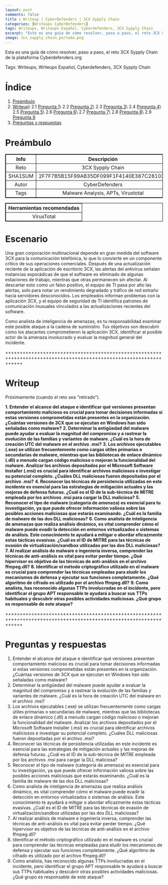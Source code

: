 ```yaml
---
layout: post
comments: false
title : Writeup | CyberDefenders | 3CX Sypply Chain
categories: [Writeups CyberDefenders]
tags: Writeups, Writeups Español, Cyberdefenders, 3CX Sypply Chain
excerpt: "Este es una guía de cómo resolver, paso a paso, el reto 3CX Sypply Chain de la plataforma Cyberdefenders.org"
image: 3cx_supply_chain_portada.png
---
```


Esta es una guía de cómo resolver, paso a paso, el reto 3CX Sypply Chain de la plataforma Cyberdefenders.org

Tags: Writeups, Writeups Español, Cyberdefenders, 3CX Sypply Chain


# Índice

1. [Preámbulo](#pre)
2. [Writeup](#wu)\\
    2.1 [Pregunta 1](#p1)\\
    2.2 [Pregunta 2](#p2)\\
    2.3 [Pregunta 3](#p3)\\
    2.4 [Pregunta 4](#p4)\\
    2.5 [Pregunta 5](#p5)\\
    2.6 [Pregunta 6](#p6)\\
    2.7 [Pregunta 7](#p7)\\
    2.8 [Pregunta 8](#p8)\\
    2.9 [Pregunta 9](#p9)
3. [Preguntas y respuestas](#pyr)


# Preámbulo <a name="pre"></a>

<html>
<body>
<style>
table, th, td {
  border:1px solid black;
}
</style>
</body>
</html>

|Info|Descripción|
|:--:|:---------:|
|Reto|3CX Sypply Chain|
|SHA1SUM|2F7F7B5B15F99AB35DF099F1F4140E387C28103F|
|Autor|CyberDefenders|
|Tags|Malware Analysis, APTs, Virustotal|

|Herramientas recomendadas|
|:-----------------------:|
|VirusTotal|

# Escenario

Una gran corporación multinacional depende en gran medida del software 3CX para la comunicación telefónica, lo que lo convierte en un componente crítico de sus operaciones comerciales. Después de una actualización reciente de la aplicación de escritorio 3CX, las alertas del antivirus señalan instancias esporádicas de que el software es eliminado de algunas estaciones de trabajo, mientras que otras permanecen sin afectar. Al descartar esto como un falso positivo, el equipo de TI pasa por alto las alertas, solo para notar un rendimiento degradado y tráfico de red extraño hacia servidores desconocidos. Los empleados informan problemas con la aplicación 3CX, y el equipo de seguridad de TI identifica patrones de comunicación inusuales vinculados a las actualizaciones recientes del software.

Como analista de inteligencia de amenazas, es tu responsabilidad examinar este posible ataque a la cadena de suministro. Tus objetivos son descubrir cómo los atacantes comprometieron la aplicación 3CX, identificar al posible actor de la amenaza involucrado y evaluar la magnitud general del incidente.

++++++++++++++++++++++++++++++++++++++++++++++++++++++++++++++++++++++++++++++++++++++++++++++++++++++++++++++++++

# Writeup <a name="wu"></a>

Próximamente (cuando el reto sea "retirado").

**1. Entender el alcance del ataque e identificar qué versiones presentan comportamiento malicioso es crucial para tomar decisiones informadas si estas versiones comprometidas están presentes en la organización. ¿Cuántas versiones de 3CX que se ejecutan en Windows han sido señaladas como malware?** <a name="p1"></a>
**2. Determinar la antigüedad del malware puede ayudar a evaluar la magnitud del compromiso y a rastrear la evolución de las familias y variantes de malware. ¿Cuál es la hora de creación UTC del malware en el archivo .msi?** <a name="p2"></a>
**3. Los archivos ejecutables (.exe) se utilizan frecuentemente como cargas útiles primarias o secundarias de malware, mientras que las bibliotecas de enlace dinámico (.dll) a menudo cargan código malicioso o mejoran la funcionalidad del malware. Analizar los archivos depositados por el Microsoft Software Installer (.msi) es crucial para identificar archivos maliciosos e investigar su potencial completo. ¿Cuáles DLL maliciosas fueron depositadas por el archivo .msi?** <a name="p3"></a>
**4. Reconocer las técnicas de persistencia utilizadas en este incidente es esencial para las estrategias de mitigación actuales y las mejoras de defensa futuras. ¿Cuál es el ID de la sub-técnica de MITRE empleada por los archivos .msi para cargar la DLL maliciosa?**  <a name="p4"></a>
**5. Reconocer el tipo de malware (categoría de amenaza) es esencial para tu investigación, ya que puede ofrecer información valiosa sobre las posibles acciones maliciosas que estarás examinando. ¿Cuál es la familia de malware de las dos DLL maliciosas?** <a name="p5"></a>
**6. Como analista de inteligencia de amenazas que realiza análisis dinámico, es vital comprender cómo el malware puede evadir la detección en entornos virtualizados o sistemas de análisis. Este conocimiento te ayudará a mitigar o abordar eficazmente estas tácticas evasivas. ¿Cuál es el ID de MITRE para las técnicas de evasión de virtualización/sandbox utilizadas por las dos DLL maliciosas?** <a name="p6"></a>
**7. Al realizar análisis de malware e ingeniería inversa, comprender las técnicas de anti-análisis es vital para evitar perder tiempo. ¿Qué hipervisor es objetivo de las técnicas de anti-análisis en el archivo ffmpeg.dll?** <a name="p7"></a>
**8. Identificar el método criptográfico utilizado en el malware es crucial para comprender las técnicas empleadas para eludir los mecanismos de defensa y ejecutar sus funciones completamente. ¿Qué algoritmo de cifrado es utilizado por el archivo ffmpeg.dll?** <a name="p8"></a>
**9. Como analista, has reconocido algunas TTPs involucradas en el incidente, pero identificar el grupo APT responsable te ayudará a buscar sus TTPs habituales y descubrir otras posibles actividades maliciosas. ¿Qué grupo es responsable de este ataque?** <a name="p9"></a>




++++++++++++++++++++++++++++++++++++++++++++++++++++++++++++++++++++++++++++++++++++++++++++++++++++++++++++++++++

# Preguntas y respuestas <a name="pyr"></a>

1. Entender el alcance del ataque e identificar qué versiones presentan comportamiento malicioso es crucial para tomar decisiones informadas si estas versiones comprometidas están presentes en la organización. ¿Cuántas versiones de 3CX que se ejecutan en Windows han sido señaladas como malware?
2. Determinar la antigüedad del malware puede ayudar a evaluar la magnitud del compromiso y a rastrear la evolución de las familias y variantes de malware. ¿Cuál es la hora de creación UTC del malware en el archivo .msi?
3. Los archivos ejecutables (.exe) se utilizan frecuentemente como cargas útiles primarias o secundarias de malware, mientras que las bibliotecas de enlace dinámico (.dll) a menudo cargan código malicioso o mejoran la funcionalidad del malware. Analizar los archivos depositados por el Microsoft Software Installer (.msi) es crucial para identificar archivos maliciosos e investigar su potencial completo. ¿Cuáles DLL maliciosas fueron depositadas por el archivo .msi?
4. Reconocer las técnicas de persistencia utilizadas en este incidente es esencial para las estrategias de mitigación actuales y las mejoras de defensa futuras. ¿Cuál es el ID de la sub-técnica de MITRE empleada por los archivos .msi para cargar la DLL maliciosa?
5. Reconocer el tipo de malware (categoría de amenaza) es esencial para tu investigación, ya que puede ofrecer información valiosa sobre las posibles acciones maliciosas que estarás examinando. ¿Cuál es la familia de malware de las dos DLL maliciosas?
6. Como analista de inteligencia de amenazas que realiza análisis dinámico, es vital comprender cómo el malware puede evadir la detección en entornos virtualizados o sistemas de análisis. Este conocimiento te ayudará a mitigar o abordar eficazmente estas tácticas evasivas. ¿Cuál es el ID de MITRE para las técnicas de evasión de virtualización/sandbox utilizadas por las dos DLL maliciosas?
7. Al realizar análisis de malware e ingeniería inversa, comprender las técnicas de anti-análisis es vital para evitar perder tiempo. ¿Qué hipervisor es objetivo de las técnicas de anti-análisis en el archivo ffmpeg.dll?
8. Identificar el método criptográfico utilizado en el malware es crucial para comprender las técnicas empleadas para eludir los mecanismos de defensa y ejecutar sus funciones completamente. ¿Qué algoritmo de cifrado es utilizado por el archivo ffmpeg.dll?
9. Como analista, has reconocido algunas TTPs involucradas en el incidente, pero identificar el grupo APT responsable te ayudará a buscar sus TTPs habituales y descubrir otras posibles actividades maliciosas. ¿Qué grupo es responsable de este ataque?